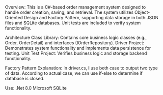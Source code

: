 Overview:
This is a C#-based order management system designed to handle order creation, saving, and retrieval. 
The system utilizes Object-Oriented Design and Factory Pattern, supporting data storage in both JSON files and SQLite databases. 
Unit tests are included to verify system functionality.

Architecture
Class Library: Contains core business logic classes (e.g., Order, OrderDetail) and interfaces (IOrderRepository).
Driver Project: Demonstrates system functionality and implements data persistence for testing.
Unit Test Project: Verifies business logic and storage backend functionality.

Factory Pattern Explanation:
In driver.cs, I use both case to output two type of data.
According to actual case, we can use if-else to determine if database is closed.

Use:
.Net 8.0
Microsoft SQLite
